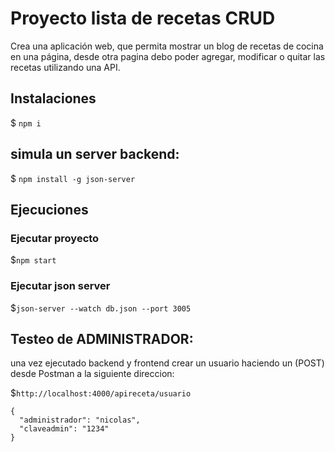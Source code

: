 # Proyecto lista de recetas CRUD

Crea una aplicación web, que permita mostrar un blog de recetas de cocina en una
página, desde otra pagina debo poder agregar, modificar o quitar las recetas utilizando una API.

## Instalaciones

$ `npm i`

## simula un server backend: 

$ `npm install -g json-server`

## Ejecuciones

### Ejecutar proyecto 

$`npm start`

### Ejecutar json server 

$`json-server --watch db.json --port 3005`

## Testeo de ADMINISTRADOR:

una vez ejecutado backend y frontend crear un usuario haciendo un (POST) desde Postman a la siguiente direccion:

$`http://localhost:4000/apireceta/usuario`

    {
      "administrador": "nicolas",
      "claveadmin": "1234"
    }
